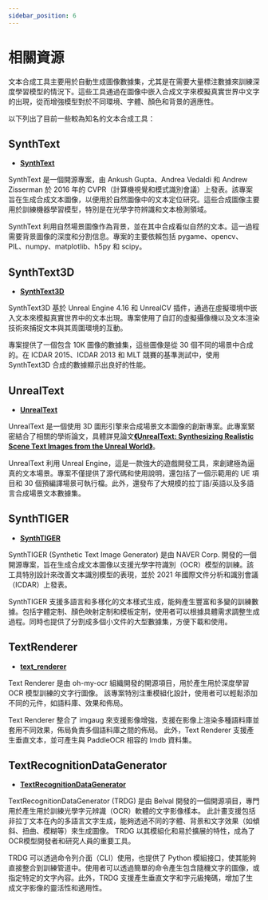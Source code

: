 ```yaml
---
sidebar_position: 6
---
```


# 相關資源

文本合成工具主要用於自動生成圖像數據集，尤其是在需要大量標注數據來訓練深度學習模型的情況下。這些工具通過在圖像中嵌入合成文字來模擬真實世界中文字的出現，從而增強模型對於不同環境、字體、顏色和背景的適應性。

以下列出了目前一些較為知名的文本合成工具：

## SynthText

- [**SynthText**](https://github.com/ankush-me/SynthText)

SynthText 是一個開源專案，由 Ankush Gupta、Andrea Vedaldi 和 Andrew Zisserman 於 2016 年的 CVPR（計算機視覺和模式識別會議）上發表。該專案旨在生成合成文本圖像，以便用於自然圖像中的文本定位研究。這些合成圖像主要用於訓練機器學習模型，特別是在光學字符辨識和文本檢測領域。

SynthText 利用自然場景圖像作為背景，並在其中合成看似自然的文本。這一過程需要背景圖像的深度和分割信息。專案的主要依賴包括 pygame、opencv、PIL、numpy、matplotlib、h5py 和 scipy。


## SynthText3D

- [**SynthText3D**](https://github.com/MhLiao/SynthText3D)

SynthText3D 基於 Unreal Engine 4.16 和 UnrealCV 插件，通過在虛擬環境中嵌入文本來模擬真實世界中的文本出現。專案使用了自訂的虛擬攝像機以及文本渲染技術來捕捉文本與其周圍環境的互動。

專案提供了一個包含 10K 圖像的數據集，這些圖像是從 30 個不同的場景中合成的。在 ICDAR 2015、ICDAR 2013 和 MLT 競賽的基準測試中，使用 SynthText3D 合成的數據顯示出良好的性能。

## UnrealText

- [**UnrealText**](https://github.com/Jyouhou/UnrealText/)

UnrealText 是一個使用 3D 圖形引擎來合成場景文本圖像的創新專案。此專案緊密結合了相關的學術論文，具體詳見論文[**《UnrealText: Synthesizing Realistic Scene Text Images from the Unreal World》**](https://arxiv.org/abs/2003.10608)。

UnrealText 利用 Unreal Engine，這是一款強大的遊戲開發工具，來創建極為逼真的文本場景。專案不僅提供了源代碼和使用說明，還包括了一個示範用的 UE 項目和 30 個預編譯場景可執行檔。此外，還發布了大規模的拉丁語/英語以及多語言合成場景文本數據集。

## SynthTIGER

- [**SynthTIGER**](https://github.com/clovaai/synthtiger)

SynthTIGER (Synthetic Text Image Generator) 是由 NAVER Corp. 開發的一個開源專案，旨在生成合成文本圖像以支援光學字符識別（OCR）模型的訓練。該工具特別設計來改善文本識別模型的表現，並於 2021 年國際文件分析和識別會議（ICDAR）上發表。

SynthTIGER 支援多語言和多樣化的文本樣式生成，能夠產生豐富和多變的訓練數據。包括字體定制、顏色映射定制和模板定制，使用者可以根據具體需求調整生成過程。同時也提供了分割成多個小文件的大型數據集，方便下載和使用。

## TextRenderer

- [**text_renderer**](https://github.com/Sanster/text_renderer)

Text Renderer 是由 oh-my-ocr 組織開發的開源項目，用於產生用於深度學習 OCR 模型訓練的文字行圖像。 該專案特別注重模組化設計，使用者可以輕鬆添加不同的元件，如語料庫、效果和佈局。

Text Renderer 整合了 imgaug 來支援影像增強，支援在影像上渲染多種語料庫並套用不同效果，佈局負責多個語料庫之間的佈局。 此外，Text Renderer 支援產生垂直文本，並可產生與 PaddleOCR 相容的 lmdb 資料集。

## TextRecognitionDataGenerator

- [**TextRecognitionDataGenerator**](https://github.com/Belval/TextRecognitionDataGenerator)

TextRecognitionDataGenerator (TRDG) 是由 Belval 開發的一個開源項目，專門用於產生用於訓練光學字元辨識（OCR）軟體的文字影像樣本。 此計畫支援包括非拉丁文本在內的多語言文字生成，能夠透過不同的字體、背景和文字效果（如傾斜、扭曲、模糊等）來生成圖像。 TRDG 以其模組化和易於擴展的特性，成為了OCR模型開發者和研究人員的重要工具。

TRDG 可以透過命令列介面（CLI）使用，也提供了 Python 模組接口，使其能夠直接整合到訓練管道中。使用者可以透過簡單的命令產生包含隨機文字的圖像，或指定特定的文字內容。此外，TRDG 支援產生垂直文字和字元級掩碼，增加了生成文字影像的靈活性和適用性。